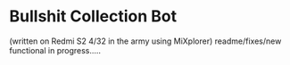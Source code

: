 # Bullshit Collection Bot

(written on Redmi S2 4/32 in the army using MiXplorer)
readme/fixes/new functional in progress.....
